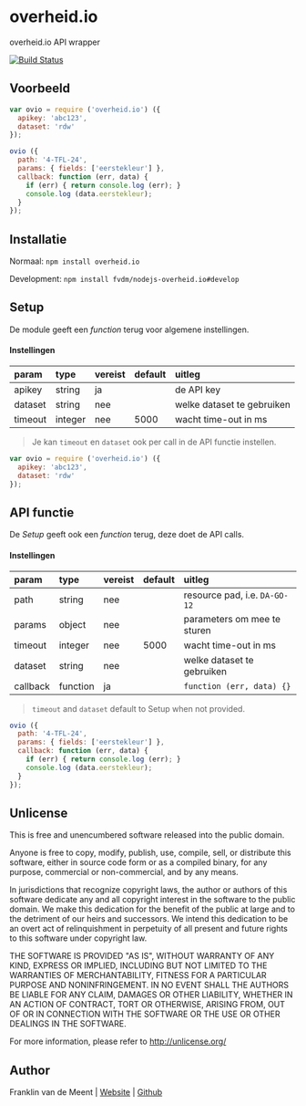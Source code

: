 overheid.io
===========

overheid.io API wrapper

[![Build Status](https://travis-ci.org/fvdm/nodejs-overheid.io.svg?branch=master)](https://travis-ci.org/fvdm/nodejs-overheid.io)


Voorbeeld
---------

```js
var ovio = require ('overheid.io') ({
  apikey: 'abc123',
  dataset: 'rdw'
});

ovio ({
  path: '4-TFL-24',
  params: { fields: ['eerstekleur'] },
  callback: function (err, data) {
    if (err) { return console.log (err); }
    console.log (data.eerstekleur);
  }
});
```


Installatie
-----------

Normaal: `npm install overheid.io`

Development: `npm install fvdm/nodejs-overheid.io#develop`


Setup
-----

De module geeft een _function_ terug voor algemene instellingen.


#### Instellingen

 param   | type    | vereist | default | uitleg
:--------|:--------|:--------|:--------|:--------------------------
 apikey  | string  | ja      |         | de API key
 dataset | string  | nee     |         | welke dataset te gebruiken
 timeout | integer | nee     | 5000    | wacht time-out in ms


> Je kan `timeout` en `dataset` ook per call in de API functie instellen.


```js
var ovio = require ('overheid.io') ({
  apikey: 'abc123',
  dataset: 'rdw'
});
```


API functie
-----------

De _Setup_ geeft ook een _function_ terug, deze doet de API calls.


#### Instellingen

 param    | type     | vereist | default| uitleg
:---------|:---------|:--------|:-------|:-----------------------------
 path     | string   | nee     |        | resource pad, i.e. `DA-GO-12`
 params   | object   | nee     |        | parameters om mee te sturen
 timeout  | integer  | nee     | 5000   | wacht time-out in ms
 dataset  | string   | nee     |        | welke dataset te gebruiken
 callback | function | ja      |        | `function (err, data) {}`


> `timeout` and `dataset` default to Setup when not provided.


```js
ovio ({
  path: '4-TFL-24',
  params: { fields: ['eerstekleur'] },
  callback: function (err, data) {
    if (err) { return console.log (err); }
    console.log (data.eerstekleur);
  }
});
```


Unlicense
---------

This is free and unencumbered software released into the public domain.

Anyone is free to copy, modify, publish, use, compile, sell, or
distribute this software, either in source code form or as a compiled
binary, for any purpose, commercial or non-commercial, and by any
means.

In jurisdictions that recognize copyright laws, the author or authors
of this software dedicate any and all copyright interest in the
software to the public domain. We make this dedication for the benefit
of the public at large and to the detriment of our heirs and
successors. We intend this dedication to be an overt act of
relinquishment in perpetuity of all present and future rights to this
software under copyright law.

THE SOFTWARE IS PROVIDED "AS IS", WITHOUT WARRANTY OF ANY KIND,
EXPRESS OR IMPLIED, INCLUDING BUT NOT LIMITED TO THE WARRANTIES OF
MERCHANTABILITY, FITNESS FOR A PARTICULAR PURPOSE AND NONINFRINGEMENT.
IN NO EVENT SHALL THE AUTHORS BE LIABLE FOR ANY CLAIM, DAMAGES OR
OTHER LIABILITY, WHETHER IN AN ACTION OF CONTRACT, TORT OR OTHERWISE,
ARISING FROM, OUT OF OR IN CONNECTION WITH THE SOFTWARE OR THE USE OR
OTHER DEALINGS IN THE SOFTWARE.

For more information, please refer to <http://unlicense.org/>


Author
------

Franklin van de Meent
| [Website](https://frankl.in)
| [Github](https://github.com/fvdm)

